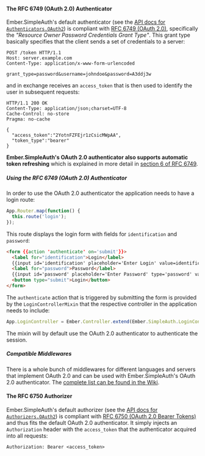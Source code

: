 #### The RFC 6749 (OAuth 2.0) Authenticator

Ember.SimpleAuth's default authenticator (see the
[API docs for `Authenticators.OAuth2`](http://ember-simple-auth.simplabs.com/api.html#Ember-SimpleAuth-Authenticators-OAuth2))
is compliant with [RFC 6749 (OAuth 2.0)](http://tools.ietf.org/html/rfc6749),
specifically the _"Resource Owner Password Credentials Grant Type"_. This grant
type basically specifies that the client sends a set of credentials to a
server:

```
POST /token HTTP/1.1
Host: server.example.com
Content-Type: application/x-www-form-urlencoded

grant_type=password&username=johndoe&password=A3ddj3w
```

and in exchange receives an `access_token` that is then used to identify the
user in subsequent requests:

```
HTTP/1.1 200 OK
Content-Type: application/json;charset=UTF-8
Cache-Control: no-store
Pragma: no-cache

{
  "access_token":"2YotnFZFEjr1zCsicMWpAA",
  "token_type":"bearer"
}
```

__Ember.SimpleAuth's OAuth 2.0 authenticator also supports automatic token
refreshing__ which is explained in more detail in
[section 6 of RFC 6749](http://tools.ietf.org/html/rfc6749#section-6).

##### Using the RFC 6749 (OAuth 2.0) Authenticator

In order to use the OAuth 2.0 authenticator the application needs to have a
login route:

```js
App.Router.map(function() {
  this.route('login');
});
```

This route displays the login form with fields for `identification` and
`password`:

```html
<form {{action 'authenticate' on='submit'}}>
  <label for="identification">Login</label>
  {{input id='identification' placeholder='Enter Login' value=identification}}
  <label for="password">Password</label>
  {{input id='password' placeholder='Enter Password' type='password' value=password}}
  <button type="submit">Login</button>
</form>
```

The `authenticate` action that is triggered by submitting the form is provided
by the `LoginControllerMixin` that the respective controller in the application
needs to include:

```js
App.LoginController = Ember.Controller.extend(Ember.SimpleAuth.LoginControllerMixin);
```

The mixin will by default use the OAuth 2.0 authenticator to authenticate the
session.

##### Compatible Middlewares

There is a whole bunch of middlewares for different languages and servers that
implement OAuth 2.0 and can be used with Ember.SimpleAuth's OAuth 2.0
authenticator. The
[complete list can be found in the Wiki](https://github.com/simplabs/ember-simple-auth/wiki/OAuth-2.0-Middlewares).


#### The RFC 6750 Authorizer

Ember.SimpleAuth's default authorizer (see the
[API docs for `Authorizers.OAuth2`](http://ember-simple-auth.simplabs.com/api.html#Ember-SimpleAuth-Authorizers-OAuth2))
is compliant with [RFC 6750 (OAuth 2.0 Bearer Tokens)](http://tools.ietf.org/html/rfc6750)
and thus fits the default OAuth 2.0 authenticator. It simply injects an
`Authorization` header with the `access_token` that the authenticator acquired
into all requests:

```
Authorization: Bearer <access_token>
```
